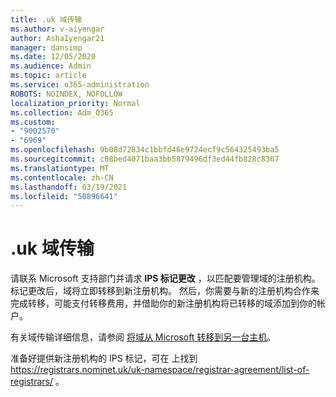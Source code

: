 ```yaml
---
title: .uk 域传输
ms.author: v-aiyengar
author: AshaIyengar21
manager: dansimp
ms.date: 12/05/2020
ms.audience: Admin
ms.topic: article
ms.service: o365-administration
ROBOTS: NOINDEX, NOFOLLOW
localization_priority: Normal
ms.collection: Adm_O365
ms.custom:
- "9002570"
- "6969"
ms.openlocfilehash: 9b08d72834c1bbfd46e9724ecf9c564325493ba5
ms.sourcegitcommit: c08bed4071baa3bb5879496df3ed44fb828c8367
ms.translationtype: MT
ms.contentlocale: zh-CN
ms.lasthandoff: 03/19/2021
ms.locfileid: "50896641"
---
```

# <a name="uk-domain-transfers"></a>.uk 域传输

请联系 Microsoft 支持部门并请求 **IPS 标记更改** ，以匹配要管理域的注册机构。 标记更改后，域将立即转移到新注册机构。 然后，你需要与新的注册机构合作来完成转移，可能支付转移费用，并借助你的新注册机构将已转移的域添加到你的帐户。

有关域传输详细信息，请参阅 [将域从 Microsoft 转移到另一台主机](https://docs.microsoft.com/microsoft-365/admin/get-help-with-domains/transfer-a-domain-from-microsoft-to-another-host?view=o365-worldwide)。

准备好提供新注册机构的 IPS 标记，可在 上找到 https://registrars.nominet.uk/uk-namespace/registrar-agreement/list-of-registrars/ 。
